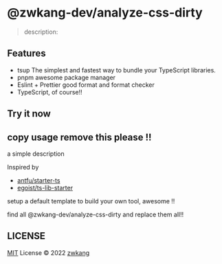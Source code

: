 # @zwkang-dev/analyze-css-dirty

> description:

## Features

- tsup The simplest and fastest way to bundle your TypeScript libraries.
- pnpm awesome package manager
- Eslint + Prettier good format and format checker
- TypeScript, of course!!

## Try it now

## copy usage remove this please !!

a simple description

Inspired by

- [antfu/starter-ts](https://github.com/antfu/starter-ts)
- [egoist/ts-lib-starter](https://github.com/egoist/ts-lib-starter)

setup a default template to build your own tool, awesome !!

find all @zwkang-dev/analyze-css-dirty and replace them all!!

## LICENSE

[MIT](./LICENSE) License © 2022 [zwkang](https://github.com/zwkang)
